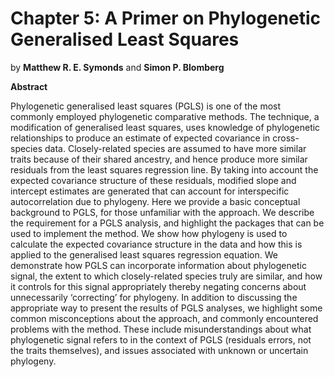 # <strong>Chapter 5:</strong> A Primer on Phylogenetic Generalised Least Squares

by **Matthew R. E. Symonds** and **Simon P. Blomberg**

**Abstract**

Phylogenetic generalised least squares (PGLS) is one of the most commonly employed phylogenetic comparative methods. The technique, a modification of generalised least squares, uses knowledge of phylogenetic relationships to produce an estimate of expected covariance in cross-species data. Closely-related species are assumed to have more similar traits because of their shared ancestry, and hence produce more similar residuals from the least squares regression line. By taking into account the expected covariance structure of these residuals, modified slope and intercept estimates are generated that can account for interspecific autocorrelation due to phylogeny. Here we provide a basic conceptual background to PGLS, for those unfamiliar with the approach. We describe the requirement for a PGLS analysis, and highlight the packages that can be used to implement the method. We show how phylogeny is used to calculate the expected covariance structure in the data and how this is applied to the generalised least squares regression equation. We demonstrate how PGLS can incorporate information about phylogenetic signal, the extent to which closely-related species truly are similar, and how it controls for this signal appropriately thereby negating concerns about unnecessarily ‘correcting’ for phylogeny. In addition to discussing the appropriate way to present the results of PGLS analyses, we highlight some common misconceptions about the approach, and commonly encountered problems with the method. These include misunderstandings about what phylogenetic signal refers to in the context of PGLS (residuals errors, not the traits themselves), and issues associated with unknown or uncertain phylogeny.
